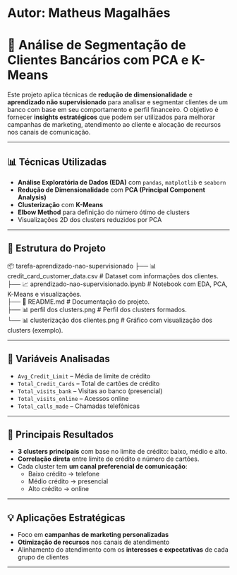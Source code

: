 # Autor: Matheus Magalhães

# 🧠 Análise de Segmentação de Clientes Bancários com PCA e K-Means

Este projeto aplica técnicas de **redução de dimensionalidade** e **aprendizado não supervisionado** para analisar e segmentar clientes de um banco com base em seu comportamento e perfil financeiro. O objetivo é fornecer **insights estratégicos** que podem ser utilizados para melhorar campanhas de marketing, atendimento ao cliente e alocação de recursos nos canais de comunicação.

---

## 📊 Técnicas Utilizadas

- **Análise Exploratória de Dados (EDA)** com `pandas`, `matplotlib` e `seaborn`
- **Redução de Dimensionalidade** com **PCA (Principal Component Analysis)**
- **Clusterização** com **K-Means**
- **Elbow Method** para definição do número ótimo de clusters
- Visualizações 2D dos clusters reduzidos por PCA

---

## 📁 Estrutura do Projeto

📦 tarefa-aprendizado-nao-supervisionado 
  ├── 📊 credit_card_customer_data.csv # Dataset com informações dos clientes.  
  ├── 📈 aprendizado-nao-supervisionado.ipynb # Notebook com EDA, PCA, K-Means e visualizações.    
  ├── 📃 README.md # Documentação do projeto.  
  ├── 📊 perfil dos clusters.png # Perfil dos clusters formados.  
  └── 📊 clusterização dos clientes.png # Gráfico com visualização dos clusters (exemplo).  

---

## 🧪 Variáveis Analisadas

- `Avg_Credit_Limit` – Média de limite de crédito
- `Total_Credit_Cards` – Total de cartões de crédito
- `Total_visits_bank` – Visitas ao banco (presencial)
- `Total_visits_online` – Acessos online
- `Total_calls_made` – Chamadas telefônicas

---

## 🎯 Principais Resultados

- **3 clusters principais** com base no limite de crédito: baixo, médio e alto.
- **Correlação direta** entre limite de crédito e número de cartões.
- Cada cluster tem **um canal preferencial de comunicação**:
  - Baixo crédito → telefone
  - Médio crédito → presencial
  - Alto crédito → online

---

## 💡 Aplicações Estratégicas

- Foco em **campanhas de marketing personalizadas**
- **Otimização de recursos** nos canais de atendimento
- Alinhamento do atendimento com os **interesses e expectativas** de cada grupo de clientes

---